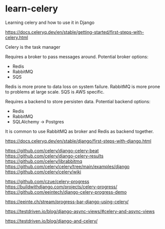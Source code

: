# learn-celery
Learning celery and how to use it in Django

https://docs.celeryq.dev/en/stable/getting-started/first-steps-with-celery.html

Celery is the task manager

Requires a broker to pass messages around. Potential broker options:

* Redis
* RabbitMQ
* SQS

Redis is more prone to data loss on system failure. 
RabbitMQ is more prone to problems at large scale. 
SQS is AWS specific.

Requires a backend to store persisten data. Potential backend options:

* Redis
* RabbitMQ
* SQLAlchemy -> Postgres

It is common to use RabbitMQ as broker and Redis as backend together.

https://docs.celeryq.dev/en/stable/django/first-steps-with-django.html

https://github.com/celery/django-celery-beat
https://github.com/celery/django-celery-results
https://github.com/celery/librabbitmq
https://github.com/celery/celery/tree/main/examples/django
https://github.com/celery/celery/wiki


https://github.com/czue/celery-progress
https://buildwithdjango.com/projects/celery-progress/
https://github.com/eeintech/django-celery-progress-demo

https://eeinte.ch/stream/progress-bar-django-using-celery/

https://testdriven.io/blog/django-async-views/#celery-and-async-views

https://testdriven.io/blog/django-and-celery/
